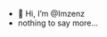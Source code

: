 - 👋 Hi, I’m @Imzenz
- nothing to say more...

<!---
Imzenz/Imzenz is a ✨ special ✨ repository because its `README.md` (this file) appears on your GitHub profile.
You can click the Preview link to take a look at your changes.
--->

